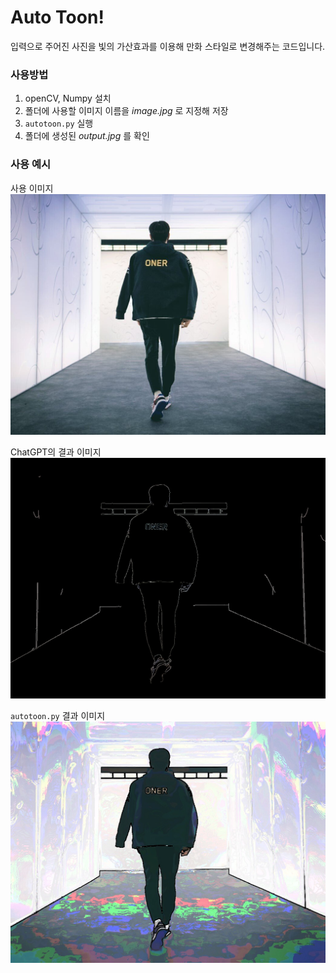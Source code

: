 # Auto Toon!

입력으로 주어진 사진을 빛의 가산효과를 이용해 만화 스타일로 변경해주는 코드입니다.

### 사용방법

1. openCV, Numpy 설치
2. 폴더에 사용할 이미지 이름을 _image.jpg_ 로 지정해 저장
3. `autotoon.py` 실행
4. 폴더에 생성된 _output.jpg_ 를 확인

### 사용 예시

사용 이미지
![ex_screenshot](https://github.com/ufshg/auto_toon/blob/main/image.jpg?raw=true)

ChatGPT의 결과 이미지
![ex_screenshot](https://github.com/ufshg/auto_toon/blob/main/cartoon.jpg?raw=true)

`autotoon.py` 결과 이미지
![ex_screenshot](https://github.com/ufshg/auto_toon/blob/main/output.jpg?raw=true)

